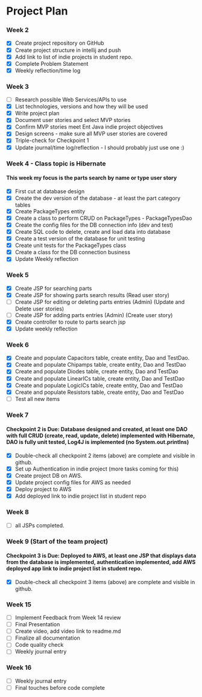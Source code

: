 # Project Plan

### Week 2
- [X] Create project repository on GitHub
- [X] Create project structure in intellij and push
- [X] Add link to list of indie projects in student repo.
- [X] Complete Problem Statement
- [X] Weekly reflection/time log

### Week 3
- [ ] Research possible Web Services/APIs to use
- [X] List technologies, versions and how they will be used
- [X] Write project plan
- [X] Document user stories and select MVP stories
- [X] Confirm MVP stories meet Ent Java indie project objectives
- [X] Design screens - make sure all MVP user stories are covered
- [X] Triple-check for Checkpoint 1
- [X] Update journal/time log/reflection - I should probably just use one :)

### Week 4 - Class topic is Hibernate
#### This week my focus is the parts search by name or type user story
- [X] First cut at database design
- [X] Create the dev version of the database - at least the part category tables
- [X] Create PackageTypes entity
- [X] Create a class to perform CRUD on PackageTypes - PackageTypesDao
- [X] Create the config files for the DB connection info (dev and test)
- [X] Create SQL code to delete, create and load data into database
- [X] Create a test version of the database for unit testing
- [X] Create unit tests for the PackageTypes class
- [X] Create a class for the DB connection business
- [X] Update Weekly reflection

### Week 5
- [X] Create JSP for searching parts 
- [X] Create JSP for showing parts search results (Read user story)
- [ ] Create JSP for editing or deleting parts entries (Admin) (Update and Delete user stories)
- [ ] Create JSP for adding parts entries (Admin) (Create user story)
- [X] Create controller to route to parts search jsp
- [X] Update weekly reflection

### Week 6
- [X] Create and populate Capacitors table, create entity, Dao and TestDao.
- [X] Create and populate Chipamps table, create entity, Dao and TestDao
- [X] Create and populate Diodes table, create entity, Dao and TestDao
- [X] Create and populate LinearICs table, create entity, Dao and TestDao
- [X] Create and populate LogicICs table, create entity, Dao and TestDao
- [X] Create and populate Resistors table, create entity, Dao and TestDao
- [ ] Test all new items

### Week 7
#### Checkpoint 2 is Due: Database designed and created, at least one DAO with full CRUD (create, read, update, delete) implemented with Hibernate, DAO is fully unit tested, Log4J is implemented (no System.out.printlns)

- [X] Double-check all checkpoint 2 items (above) are complete and visible in github.
- [X] Set up Authentication in indie project (more tasks coming for this)
- [X] Create project DB on AWS.
- [X] Update project config files for AWS as needed
- [X] Deploy project to AWS
- [X] Add deployed link to indie project list in student repo

### Week 8
- [ ] all JSPs completed.

### Week 9 (Start of the team project)
#### Checkpoint 3 is Due: Deployed to AWS, at least one JSP that displays data from the database is implemented, authentication implemented, add AWS deployed app link to indie project list in student repo.
- [X] Double-check all checkpoint 3 items (above) are complete and visible in github.

### Week 15
- [ ] Implement Feedback from Week 14 review
- [ ] Final Presentation
- [ ] Create video, add video link to readme.md
- [ ] Finalize all documentation
- [ ] Code quality check
- [ ] Weekly journal entry

### Week 16
- [ ] Weekly journal entry
- [ ] Final touches before code complete
